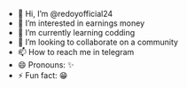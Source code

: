 - 👋 Hi, I’m @redoyofficial24
- 👀 I’m interested in earnings money 
- 🌱 I’m currently learning codding 
- 💞️ I’m looking to collaborate on a community 
- 📫 How to reach me in telegram 
- 😄 Pronouns: ✨ 
- ⚡ Fun fact: 😁 

<!---
redoyofficial24/redoyofficial24 is a ✨ special ✨ repository because its `README.md` (this file) appears on your GitHub profile.
You can click the Preview link to take a look at your changes.
--->
